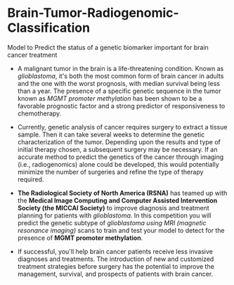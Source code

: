 # Brain-Tumor-Radiogenomic-Classification
Model to Predict the status of a genetic biomarker important for brain cancer treatment


- A malignant tumor in the brain is a life-threatening condition. Known as *glioblastoma*, it's both the most common form of brain cancer in adults and the one with the worst prognosis, with median survival being less than a year. The presence of a specific genetic sequence in the tumor known as *MGMT promoter methylation* has been shown to be a favorable prognostic factor and a strong predictor of responsiveness to chemotherapy.


- Currently, genetic analysis of cancer requires surgery to extract a tissue sample. Then it can take several weeks to determine the genetic characterization of the tumor. Depending upon the results and type of initial therapy chosen, a subsequent surgery may be necessary. If an accurate method to predict the genetics of the cancer through imaging (i.e., radiogenomics) alone could be developed, this would potentially minimize the number of surgeries and refine the type of therapy required.


- **The Radiological Society of North America (RSNA)** has teamed up with the **Medical Image Computing and Computer Assisted Intervention Society (the MICCAI Society)** to improve diagnosis and treatment planning for patients with *glioblastoma*. In this competition you will predict the genetic subtype of *glioblastoma using MRI (magnetic resonance imaging)* scans to train and test your model to detect for the presence of **MGMT promoter methylation**.


- If successful, you'll help brain cancer patients receive less invasive diagnoses and treatments. The introduction of new and customized treatment strategies before surgery has the potential to improve the management, survival, and prospects of patients with brain cancer.


